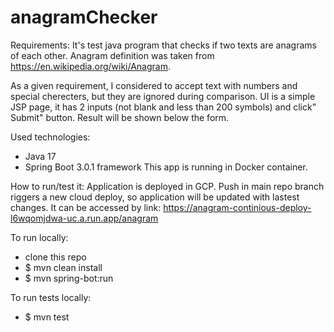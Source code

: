 # anagramChecker

Requirements:
It's test java program that checks if two texts are anagrams of each other. 
Anagram definition was taken from https://en.wikipedia.org/wiki/Anagram.

As a given requirement, I considered to accept text with numbers and special cherecters, but they are ignored during comparison.
UI is a simple JSP page, it has 2 inputs (not blank and less than 200 symbols) and click” Submit" button. Result will be shown below the form.

Used technologies:
 - Java 17
 - Spring Boot 3.0.1 framework
This app is running in Docker container.

How to run/test it:
Application is deployed in GCP. Push in main repo branch riggers a new cloud deploy, so application will be updated with lastest changes.
It can be accessed by link: https://anagram-continious-deploy-l6wqomjdwa-uc.a.run.app/anagram

To run locally:
- clone this repo
- $ mvn clean install
- $ mvn spring-bot:run

To run tests locally:
- $ mvn test

